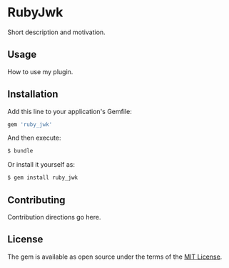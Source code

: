 # RubyJwk
Short description and motivation.

## Usage
How to use my plugin.

## Installation
Add this line to your application's Gemfile:

```ruby
gem 'ruby_jwk'
```

And then execute:
```bash
$ bundle
```

Or install it yourself as:
```bash
$ gem install ruby_jwk
```

## Contributing
Contribution directions go here.

## License
The gem is available as open source under the terms of the [MIT License](https://opensource.org/licenses/MIT).
